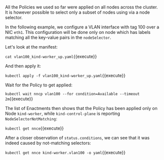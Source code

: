 All the Policies we used so far were applied on all nodes across the cluster. It
is however possible to select only a subset of nodes using via a node selector.

In the following example, we configure a VLAN interface with tag 100 over a NIC
`eth1`. This configuration will be done only on node which has labels matching
all the key-value pairs in the `nodeSelector`.

Let's look at the manifest:

`cat vlan100_kind-worker_up.yaml`{{execute}}

And then apply it:

`kubectl apply -f vlan100_kind-worker_up.yaml`{{execute}}

Wait for the Policy to get applied:

`kubectl wait nncp vlan100 --for condition=Available --timeout 2m`{{execute}}

The list of Enactments then shows that the Policy has been applied only on
Node `kind-worker`, while `kind-control-plane` is reporting
`NodeSelectorNotMatching`:

`kubectl get nnce`{{execute}}

After a closer observation of `status.conditions`, we can see that it was indeed
caused by not-matching selectors:

`kubectl get nnce kind-worker.vlan100 -o yaml`{{execute}}
